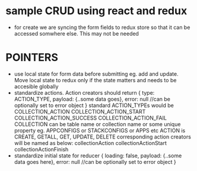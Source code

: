 # sample CRUD using react and redux
- for create we are syncing the form fields to redux store so that it can be accessed somwhere else. This may not be needed

# POINTERS
- use local state for form data before submitting eg. add and update. Move local state to redux only if the state matters and needs to be accesible globally
- standardize actions. Action creators should return
  {
    type: ACTION_TYPE,
    payload: {..some data goes},
    error: null //can be optionally set to error object
  }
  standard ACTION_TYPEs would be
  COLLECTION_ACTION
  COLLECTION_ACTION_START
  COLLECTION_ACTION_SUCCESS
  COLLECTION_ACTION_FAIL
    COLLECTION can be table name or collection name or some unique property eg. APPCONFIGS or STACKCONFIGS or APPS etc
    ACTION is CREATE, GETALL, GET, UPDATE, DELETE
  corresponding action creators will be named as below:
  collectionAction
  collectionActionStart
  collectionActionFinish
- standardize initial state for reducer
  {
    loading: false,
    payload: {..some data goes here},
    error: null //can be optionally set to error object
  }
